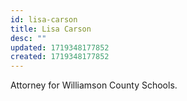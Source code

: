 ```yaml
---
id: lisa-carson
title: Lisa Carson
desc: ""
updated: 1719348177852
created: 1719348177852
---
```


Attorney for Williamson County Schools.
